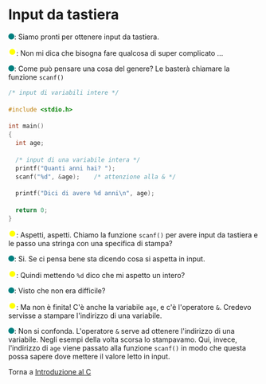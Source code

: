 # Input da tastiera

![](../../images/people/tess.png): Siamo pronti per ottenere input da tastiera.

![](../../images/people/tazza.png): Non mi dica che bisogna fare qualcosa di super complicato ...

![](../../images/people/tess.png): Come può pensare una cosa del genere? Le basterà chiamare
la funzione `scanf()`

```c
/* input di variabili intere */

#include <stdio.h>

int main()
{
  int age;

  /* input di una variabile intera */
  printf("Quanti anni hai? ");
  scanf("%d", &age);    /* attenzione alla & */

  printf("Dici di avere %d anni\n", age);

  return 0;
}
```

![](../../images/people/tazza.png): Aspetti, aspetti. Chiamo la funzione `scanf()`
per avere input da tastiera e le passo una stringa con una specifica di stampa?

![](../../images/people/tess.png): Si. Se ci pensa bene sta dicendo cosa si aspetta in input.

![](../../images/people/tazza.png): Quindi mettendo `%d` dico che mi aspetto un intero?

![](../../images/people/tess.png): Visto che non era difficile?

![](../../images/people/tazza.png): Ma non è finita! C'è anche la variabile `age`,
e c'è l'operatore `&`. Credevo servisse a stampare l'indirizzo di una variabile.

![](../../images/people/tess.png): Non si confonda. L'operatore `&` serve ad ottenere
l'indirizzo di una variabile. Negli esempi della volta scorsa lo stampavamo.
Qui, invece, l'indirizzo di `age` viene passato alla funzione `scanf()` in modo
che questa possa sapere dove mettere il valore letto in input.

Torna a [Introduzione al C](../summary.md)
